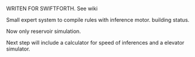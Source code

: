 WRITEN FOR SWIFTFORTH. See wiki

Small expert system to compile rules with inference motor. building status.

Now only  reservoir simulation.

Next step will include a calculator for speed of inferences and a elevator simulator.
